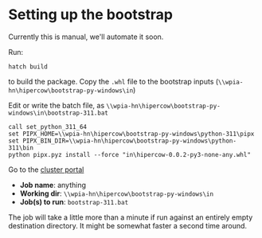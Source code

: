 # Setting up the bootstrap

Currently this is manual, we'll automate it soon.

Run:

```
hatch build
```

to build the package.  Copy the `.whl` file to the bootstrap inputs (`\\wpia-hn\hipercow\bootstrap-py-windows\in`)

Edit or write the batch file, as `\\wpia-hn\hipercow\bootstrap-py-windows\in\bootstrap-311.bat`

```batch
call set_python_311_64
set PIPX_HOME=\\wpia-hn\hipercow\bootstrap-py-windows\python-311\pipx
set PIPX_BIN_DIR=\\wpia-hn\hipercow\bootstrap-py-windows\python-311\bin
python pipx.pyz install --force "in\hipercow-0.0.2-py3-none-any.whl"
```

Go to the [cluster portal](https://mrcdata.dide.ic.ac.uk/hpc)

* **Job name**: anything
* **Working dir**: `\\wpia-hn\hipercow\bootstrap-py-windows\in`
* **Job(s) to run**: `bootstrap-311.bat`

The job will take a little more than a minute if run against an entirely empty destination directory.  It might be somewhat faster a second time around.
